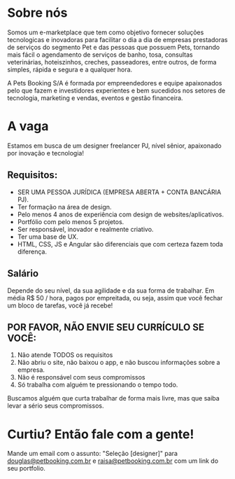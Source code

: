 # Sobre nós

Somos um e-marketplace que tem como objetivo fornecer soluções tecnologicas e inovadoras para facilitar o dia a dia de empresas prestadoras de serviços do segmento Pet e das pessoas que possuem Pets, tornando mais fácil o agendamento de serviços de banho, tosa, consultas veterinárias, hoteiszinhos, creches, passeadores, entre outros, de forma simples, rápida e segura e a qualquer hora. 

A Pets Booking S/A é formada por empreendedores e equipe apaixonados pelo que fazem e investidores experientes e bem sucedidos nos setores de tecnologia, marketing e vendas, eventos e gestão financeira.


# A vaga

Estamos em busca de um designer freelancer PJ, nível sênior, apaixonado por inovação e tecnologia!


## Requisitos:


* SER UMA PESSOA JURÍDICA (EMPRESA ABERTA + CONTA BANCÁRIA PJ).
* Ter formação na área de design.
* Pelo menos 4 anos de experiência com design de websites/aplicativos.
* Portfólio com pelo menos 5 projetos.
* Ser responsável, inovador e realmente criativo.
* Ter uma base de UX.
* HTML, CSS, JS e Angular são diferenciais que com certeza fazem toda diferença.


## Salário

Depende do seu nível, da sua agilidade e da sua forma de trabalhar. Em média R$ 50 / hora, pagos por empreitada, ou seja, assim que você fechar um bloco de tarefas, você já recebe!

## POR FAVOR, NÃO ENVIE SEU CURRÍCULO SE VOCÊ:

1. Não atende TODOS os requisitos
2. Não abriu o site, não baixou o app, e não buscou informações sobre a empresa.
3. Não é responsável com seus compromissos
4. Só trabalha com alguém te pressionando o tempo todo.


Buscamos alguém que curta trabalhar de forma mais livre, mas que saiba levar a sério seus compromissos.

# Curtiu? Então fale com a gente!

Mande um email com o assunto: "Seleção [designer]" para douglas@petbooking.com.br e raisa@petbooking.com.br com um link do seu portfolio.

